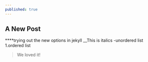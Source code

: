 ```yaml
---
published: true
---
```

## A New Post

****trying out the new options in jekyll
__This is italics
-unordered list
1.ordered list
>We loved it!
